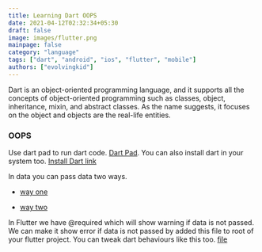 ```yaml
---
title: Learning Dart OOPS
date: 2021-04-12T02:32:34+05:30
draft: false
image: images/flutter.png
mainpage: false
category: "language"
tags: ["dart", "android", "ios", "flutter", "mobile"]
authors: ["evolvingkid"]
---
```


Dart is an object-oriented programming language, and it supports all the concepts of object-oriented programming such as classes, object, inheritance, mixin, and abstract classes. As the name suggests, it focuses on the object and objects are the real-life entities.


### OOPS

Use dart pad to run dart code. [Dart Pad](https://dartpad.dev/?null_safety=true).
You can also install dart in your system too. [Install Dart link](https://dart.dev/get-dart)

In data you can pass data two ways.

- [way one](https://github.com/tinkerhub/TinkerHub-Learning-Paths/tree/68357c3d0b1908372f12ffcb1dede6f3c058247a/content/flutter/OOPS/way_one.dart)

- [way two](https://github.com/tinkerhub/TinkerHub-Learning-Paths/tree/68357c3d0b1908372f12ffcb1dede6f3c058247a/content/flutter/OOPS/way_two.dart)

In Flutter we have @required which will show warning if data is not passed. We can make it show error if data is not passed by added this file to root of your flutter project.
You can tweak dart behaviours like this too. [file](https://github.com/evolvingkid/flutter-learning-path/blob/main/OOPS/analysis_options.yaml)
